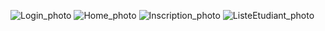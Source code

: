 ![Login_photo](https://github.com/Daouda-Gning/scolarite/assets/80154403/513326e5-093a-4a9d-847e-48dcaf6a92ac)
![Home_photo](https://github.com/Daouda-Gning/scolarite/assets/80154403/00f157e6-9135-4a1d-948a-a7012b44198a)
![Inscription_photo](https://github.com/Daouda-Gning/scolarite/assets/80154403/6ba675f1-a458-4e65-a40e-3c942e4bb707)
![ListeEtudiant_photo](https://github.com/Daouda-Gning/scolarite/assets/80154403/93986dbd-45c1-4b8c-9121-25dc4d541541)


